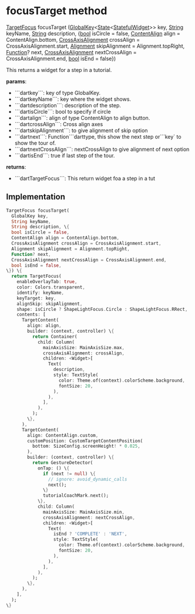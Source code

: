 


# focusTarget method








[TargetFocus](https://pub.dev/documentation/tutorial_coach_mark/1.2.9/tutorial_coach_mark/TargetFocus-class.html) focusTarget
([GlobalKey](https://api.flutter.dev/flutter/widgets/GlobalKey-class.html)&lt;[State](https://api.flutter.dev/flutter/widgets/State-class.html)&lt;[StatefulWidget](https://api.flutter.dev/flutter/widgets/StatefulWidget-class.html)>> key, [String](https://api.flutter.dev/flutter/dart-core/String-class.html) keyName, [String](https://api.flutter.dev/flutter/dart-core/String-class.html) description, \{[bool](https://api.flutter.dev/flutter/dart-core/bool-class.html) isCircle = false, [ContentAlign](https://pub.dev/documentation/tutorial_coach_mark/1.2.9/tutorial_coach_mark/ContentAlign.html) align = ContentAlign.bottom, [CrossAxisAlignment](https://api.flutter.dev/flutter/rendering/CrossAxisAlignment.html) crossAlign = CrossAxisAlignment.start, [Alignment](https://api.flutter.dev/flutter/painting/Alignment-class.html) skipAlignment = Alignment.topRight, [Function](https://api.flutter.dev/flutter/dart-core/Function-class.html)? next, [CrossAxisAlignment](https://api.flutter.dev/flutter/rendering/CrossAxisAlignment.html) nextCrossAlign = CrossAxisAlignment.end, [bool](https://api.flutter.dev/flutter/dart-core/bool-class.html) isEnd = false\})





<p>This returns a widget for a step in a tutorial.</p>
<p><strong>params</strong>:</p>
<ul>
<li>```dartkey```: key of type GlobalKey.</li>
<li>```dartkeyName```: key where the widget shows.</li>
<li>```dartdescription```: description of the step.</li>
<li>```dartisCircle```: bool to specify if circle</li>
<li>```dartalign```: align of type ContentAlign to align button.</li>
<li>```dartcrossAlign```: Cross align axes</li>
<li>```dartskipAlignment```: to give alignment of skip option</li>
<li>```dartnext```: Function```darttype, this show the next step or```key` to show the tour of.</li>
<li>```dartnextCrossAlign```: nextCrossAlign to give alignment of next option</li>
<li>```dartisEnd```: true if last step of the tour.</li>
</ul>
<p><strong>returns</strong>:</p>
<ul>
<li>```dartTargetFocus```: This return widget foa a step in a tut</li>
</ul>



## Implementation

```dart
TargetFocus focusTarget(
  GlobalKey key,
  String keyName,
  String description, \{
  bool isCircle = false,
  ContentAlign align = ContentAlign.bottom,
  CrossAxisAlignment crossAlign = CrossAxisAlignment.start,
  Alignment skipAlignment = Alignment.topRight,
  Function? next,
  CrossAxisAlignment nextCrossAlign = CrossAxisAlignment.end,
  bool isEnd = false,
\}) \{
  return TargetFocus(
    enableOverlayTab: true,
    color: Colors.transparent,
    identify: keyName,
    keyTarget: key,
    alignSkip: skipAlignment,
    shape: isCircle ? ShapeLightFocus.Circle : ShapeLightFocus.RRect,
    contents: [
      TargetContent(
        align: align,
        builder: (context, controller) \{
          return Container(
            child: Column(
              mainAxisSize: MainAxisSize.max,
              crossAxisAlignment: crossAlign,
              children: <Widget>[
                Text(
                  description,
                  style: TextStyle(
                    color: Theme.of(context).colorScheme.background,
                    fontSize: 20,
                  ),
                ),
              ],
            ),
          );
        \},
      ),
      TargetContent(
        align: ContentAlign.custom,
        customPosition: CustomTargetContentPosition(
          bottom: SizeConfig.screenHeight! * 0.025,
        ),
        builder: (context, controller) \{
          return GestureDetector(
            onTap: () \{
              if (next != null) \{
                // ignore: avoid_dynamic_calls
                next();
              \}
              tutorialCoachMark.next();
            \},
            child: Column(
              mainAxisSize: MainAxisSize.min,
              crossAxisAlignment: nextCrossAlign,
              children: <Widget>[
                Text(
                  isEnd ? 'COMPLETE' : 'NEXT',
                  style: TextStyle(
                    color: Theme.of(context).colorScheme.background,
                    fontSize: 20,
                  ),
                ),
              ],
            ),
          );
        \},
      ),
    ],
  );
\}
```







